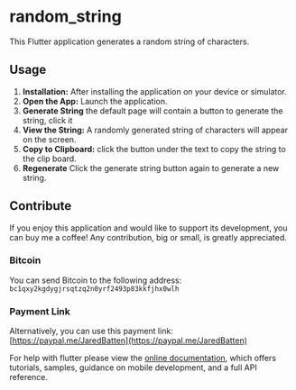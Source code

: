 # random_string

This Flutter application generates a random string of characters.

## Usage

1.  **Installation:** After installing the application on your device or simulator.
2.  **Open the App:** Launch the application.
3. **Generate String** the default page will contain a button to generate the string, click it
4.  **View the String:** A randomly generated string of characters will appear on the screen.
5. **Copy to Clipboard:** click the button under the text to copy the string to the clip board.
6. **Regenerate** Click the generate string button again to generate a new string.

## Contribute

If you enjoy this application and would like to support its development, you can buy me a coffee! Any contribution, big or small, is greatly appreciated.

### Bitcoin

You can send Bitcoin to the following address: `bc1qxy2kgdygjrsqtzq2n0yrf2493p83kkfjhx0wlh`

### Payment Link

Alternatively, you can use this payment link: [https://paypal.me/JaredBatten](https://paypal.me/JaredBatten)

For help with flutter please view the [online documentation](https://docs.flutter.dev/), which offers tutorials, samples, guidance on mobile development, and a full API reference.
